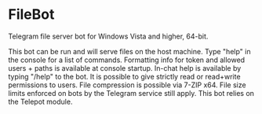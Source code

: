 # FileBot
Telegram file server bot for Windows Vista and higher, 64-bit.

This bot can be run and will serve files on the host machine.
Type "help" in the console for a list of commands.
Formatting info for token and allowed users + paths is available at console startup.
In-chat help is available by typing "/help" to the bot.
It is possible to give strictly read or read+write permissions to users.
File compression is possible via 7-ZIP x64.
File size limits enforced on bots by the Telegram service still apply.
This bot relies on the Telepot module.
